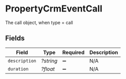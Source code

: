 # PropertyCrmEventCall

The call object, when type = call


## Fields

| Field              | Type               | Required           | Description        |
| ------------------ | ------------------ | ------------------ | ------------------ |
| `description`      | *?string*          | :heavy_minus_sign: | N/A                |
| `duration`         | *?float*           | :heavy_minus_sign: | N/A                |